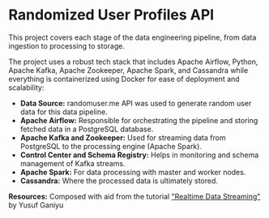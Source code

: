 # Randomized User Profiles API
This project covers each stage of the data engineering pipeline, from data ingestion to processing to storage. 

The project uses a robust tech stack that includes Apache Airflow, Python, Apache Kafka, Apache Zookeeper, Apache Spark, and Cassandra while everything is containerized using Docker for ease of deployment and scalability:

- **Data Source:** randomuser.me API was used to generate random user data for this data pipeline.
- **Apache Airflow:** Responsible for orchestrating the pipeline and storing fetched data in a PostgreSQL database.
- **Apache Kafka and Zookeeper:** Used for streaming data from PostgreSQL to the processing engine (Apache Spark).
- **Control Center and Schema Registry:** Helps in monitoring and schema management of Kafka streams.
- **Apache Spark:** For data processing with master and worker nodes.
- **Cassandra:** Where the processed data is ultimately stored.


**Resources:** Composed with aid from the tutorial ["Realtime Data Streaming"](https://www.youtube.com/watch?v=GqAcTrqKcrY) by Yusuf Ganiyu